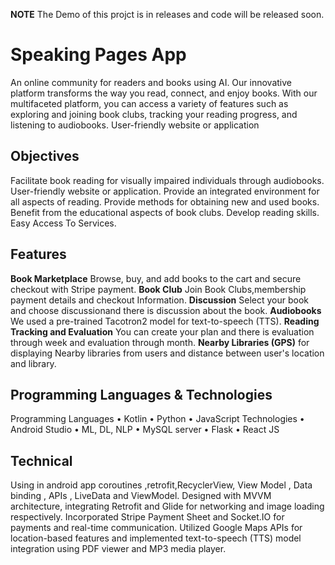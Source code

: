 **NOTE**
The Demo of this projct  is in releases and code will be released soon. 
# Speaking Pages App
An online community for readers and books using AI.
Our innovative platform transforms the way you read, connect, and enjoy books. With our 
multifaceted platform, you can access a variety of features such as exploring and joining book clubs, 
tracking your reading progress, and listening to audiobooks.
User-friendly website or application
## Objectives
Facilitate book reading for visually impaired individuals through audiobooks.
User-friendly website or application.
Provide an integrated environment for all aspects of reading.
Provide methods for obtaining new and used books.
Benefit from the educational aspects of book clubs.
Develop reading skills.
Easy Access To Services.
## Features 
 **Book Marketplace**
Browse, buy, and add books to the cart and secure checkout with Stripe payment. 
**Book Club**
Join Book Clubs,membership payment details and checkout Information.
**Discussion**
Select your book and choose discussionand there is discussion about the book.
**Audiobooks**
We used a pre-trained Tacotron2 model for text-to-speech (TTS).
**Reading Tracking and Evaluation**
 You can create your plan and there is evaluation through week and  evaluation through month.
**Nearby Libraries (GPS)**
for displaying Nearby libraries from users and distance between user's location and library.
## Programming Languages & Technologies
Programming Languages
• Kotlin
• Python
• JavaScript
Technologies
• Android Studio
• ML, DL, NLP
• MySQL server
• Flask
• React JS
## Technical
 Using  in android app coroutines ,retrofit,RecyclerView, View Model , Data binding , APIs , LiveData and ViewModel.
Designed with MVVM architecture, integrating Retrofit and Glide for networking 
and image loading respectively. Incorporated Stripe Payment Sheet and Socket.IO for 
payments and real-time communication. Utilized Google Maps APIs for location-based 
features and implemented text-to-speech (TTS) model integration using PDF viewer and MP3 
media player.




 


